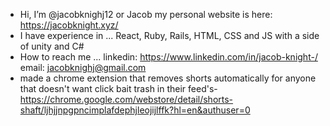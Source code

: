 -  Hi, I’m @jacobknighj12 or Jacob my personal website is here: https://jacobknight.xyz/
-  I have experience in ... React, Ruby, Rails, HTML, CSS and JS with a side of unity and C#
-  How to reach me ...
linkedin: https://www.linkedin.com/in/jacob-knight-/
email: jacobknighj@gmail.com
- made a chrome extension that removes shorts automatically for anyone that doesn't want click bait trash in their feed's- https://chrome.google.com/webstore/detail/shorts-shaft/ljhjjnpgpncimplafdephjleojijlffk?hl=en&authuser=0
